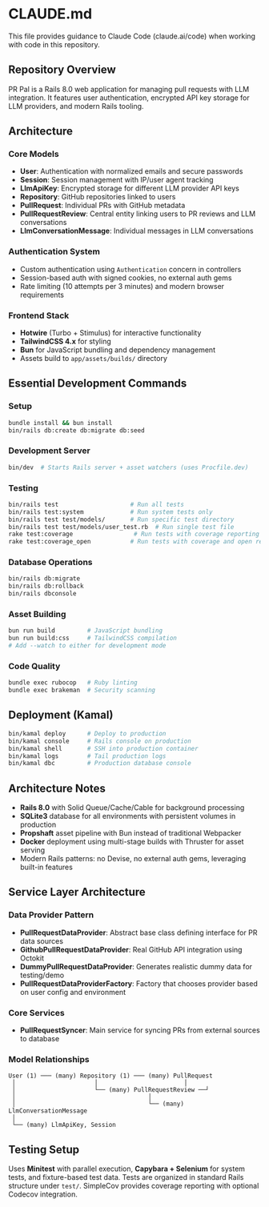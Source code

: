 # CLAUDE.md

This file provides guidance to Claude Code (claude.ai/code) when working with code in this repository.

## Repository Overview

PR Pal is a Rails 8.0 web application for managing pull requests with LLM integration. It features user authentication, encrypted API key storage for LLM providers, and modern Rails tooling.

## Architecture

### Core Models
- **User**: Authentication with normalized emails and secure passwords
- **Session**: Session management with IP/user agent tracking  
- **LlmApiKey**: Encrypted storage for different LLM provider API keys
- **Repository**: GitHub repositories linked to users
- **PullRequest**: Individual PRs with GitHub metadata
- **PullRequestReview**: Central entity linking users to PR reviews and LLM conversations
- **LlmConversationMessage**: Individual messages in LLM conversations

### Authentication System
- Custom authentication using `Authentication` concern in controllers
- Session-based auth with signed cookies, no external auth gems
- Rate limiting (10 attempts per 3 minutes) and modern browser requirements

### Frontend Stack
- **Hotwire** (Turbo + Stimulus) for interactive functionality
- **TailwindCSS 4.x** for styling
- **Bun** for JavaScript bundling and dependency management
- Assets build to `app/assets/builds/` directory

## Essential Development Commands

### Setup
```bash
bundle install && bun install
bin/rails db:create db:migrate db:seed
```

### Development Server
```bash
bin/dev  # Starts Rails server + asset watchers (uses Procfile.dev)
```

### Testing
```bash
bin/rails test                    # Run all tests
bin/rails test:system             # Run system tests only
bin/rails test test/models/       # Run specific test directory
bin/rails test test/models/user_test.rb  # Run single test file
rake test:coverage                 # Run tests with coverage reporting
rake test:coverage_open           # Run tests with coverage and open report
```

### Database Operations
```bash
bin/rails db:migrate
bin/rails db:rollback
bin/rails dbconsole
```

### Asset Building
```bash
bun run build         # JavaScript bundling
bun run build:css     # TailwindCSS compilation
# Add --watch to either for development mode
```

### Code Quality
```bash
bundle exec rubocop   # Ruby linting
bundle exec brakeman  # Security scanning
```

## Deployment (Kamal)

```bash
bin/kamal deploy      # Deploy to production
bin/kamal console     # Rails console on production
bin/kamal shell       # SSH into production container
bin/kamal logs        # Tail production logs
bin/kamal dbc         # Production database console
```

## Architecture Notes

- **Rails 8.0** with Solid Queue/Cache/Cable for background processing
- **SQLite3** database for all environments with persistent volumes in production
- **Propshaft** asset pipeline with Bun instead of traditional Webpacker
- **Docker** deployment using multi-stage builds with Thruster for asset serving
- Modern Rails patterns: no Devise, no external auth gems, leveraging built-in features

## Service Layer Architecture

### Data Provider Pattern
- **PullRequestDataProvider**: Abstract base class defining interface for PR data sources
- **GithubPullRequestDataProvider**: Real GitHub API integration using Octokit
- **DummyPullRequestDataProvider**: Generates realistic dummy data for testing/demo
- **PullRequestDataProviderFactory**: Factory that chooses provider based on user config and environment

### Core Services
- **PullRequestSyncer**: Main service for syncing PRs from external sources to database

### Model Relationships
```
User (1) ─── (many) Repository (1) ─── (many) PullRequest
 │                      │                        │
 │                      └── (many) PullRequestReview ──┘
 │                                     │
 │                                     └── (many) LlmConversationMessage
 │
 └── (many) LlmApiKey, Session
```

## Testing Setup

Uses **Minitest** with parallel execution, **Capybara + Selenium** for system tests, and fixture-based test data. Tests are organized in standard Rails structure under `test/`. SimpleCov provides coverage reporting with optional Codecov integration.